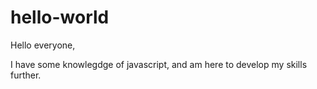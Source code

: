 # hello-world

Hello everyone,

I have some knowlegdge of javascript, and am here to develop my skills further.
